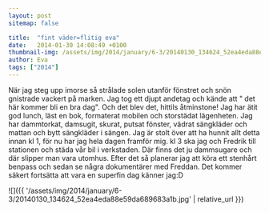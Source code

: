 ```yaml
---
layout: post
sitemap: false

title:  "fint väder=flitig eva"
date:   2014-01-30 14:08:49 +0100
thumbnail-img: /assets/img/2014/january/6-3/20140130_134624_52ea4eda88e59da689683a1b.jpg
author: Eva
tags: ["2014"]
---
```


När jag steg upp imorse så strålade solen utanför fönstret och snön gnistrade vackert på marken. Jag tog ett djupt andetag och kände att " det här kommer bli en bra dag". Och det blev det, hittils åtminstone! Jag har ätit god lunch, läst en bok, formaterat mobilen och storstädat lägenheten. Jag har dammtorkat, damsugit, skurat, putsat fönster, vädrat sängkläder och mattan och bytt sängkläder i sängen. Jag är stolt över att ha hunnit allt detta innan kl 1, för nu har jag hela dagen framför mig. kl 3 ska jag och Fredrik till stationen och städa vår bil i verkstaden. Där finns det ju dammsugare och där slipper man vara utomhus. Efter det så planerar jag att köra ett stenhårt benpass och sedan se några dokumentärer med Freddan. Det kommer säkert fortsätta att vara en superfin dag känner jag:D

![]({{ '/assets/img/2014/january/6-3/20140130_134624_52ea4eda88e59da689683a1b.jpg'  | relative_url }})

